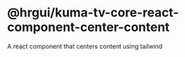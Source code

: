 # @hrgui/kuma-tv-core-react-component-center-content

A react component that centers content using tailwind

